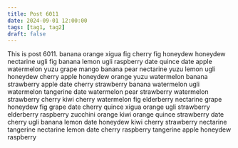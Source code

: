 ```yaml
---
title: Post 6011
date: 2024-09-01 12:00:00
tags: [tag1, tag2]
draft: false
---
```

This is post 6011.
banana
orange
xigua
fig
cherry
fig
honeydew
honeydew
nectarine
ugli
fig
banana
lemon
ugli
raspberry
date
quince
date
apple
watermelon
yuzu
grape
mango
banana
pear
nectarine
yuzu
lemon
ugli
honeydew
cherry
apple
honeydew
orange
yuzu
watermelon
banana
strawberry
apple
date
cherry
strawberry
banana
watermelon
ugli
watermelon
tangerine
date
watermelon
pear
strawberry
watermelon
strawberry
cherry
kiwi
cherry
watermelon
fig
elderberry
nectarine
grape
honeydew
fig
grape
date
cherry
quince
xigua
orange
ugli
strawberry
elderberry
raspberry
zucchini
orange
kiwi
orange
quince
strawberry
date
cherry
ugli
banana
lemon
date
honeydew
kiwi
cherry
strawberry
nectarine
tangerine
nectarine
lemon
date
cherry
raspberry
tangerine
apple
honeydew
raspberry

